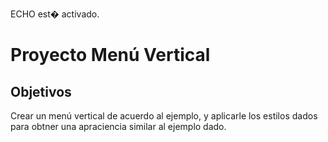 ECHO est� activado.

# Proyecto Menú Vertical

## Objetivos

 Crear un menú vertical de acuerdo al ejemplo, y aplicarle los estilos dados para obtner una apraciencia similar al ejemplo dado.

  
